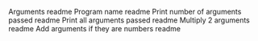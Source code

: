 Arguments readme
Program name readme
Print number of arguments passed readme
Print all arguments passed readme
Multiply 2 arguments readme
Add arguments if they are numbers readme
